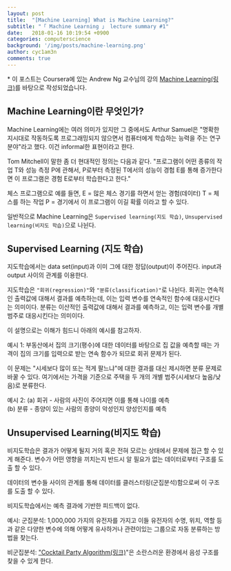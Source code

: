 ```yaml
---
layout: post
title:  "[Machine Learning] What is Machine Learning?"
subtitle: "「 Machine Learning 」 lecture summary #1"
date:   2018-01-16 10:19:54 +0900
categories: computerscience
background: '/img/posts/machine-learning.png'
author: cyc1am3n
comments: true
---
```

\* 이 포스트는 Coursera에 있는 Andrew Ng 교수님의 강의 [Machine Learning(링크)](https://www.coursera.org/learn/machine-learning)를 바탕으로 작성되었습니다.

## Machine Learning이란 무엇인가?

Machine Learning에는 여러 의미가 있지만 그 중에서도 Arthur Samuel은 "명확한 지시대로 작동하도록 프로그래밍되지 않으면서 컴퓨터에게 학습하는 능력을 주는 연구분야"라고 했다. 이건 informal한 표현이라고 한다.

Tom Mitchell이 말한 좀 더 현대적인 정의는 다음과 같다. "프로그램이 어떤 종류의 작업 T와 성능 측정 P에 관해서, P로부터 측정된 T에서의 성능이 경험 E를 통해 증가한다면 이 프로그램은 경험 E로부터 학습한다고 한다."

체스 프로그램으로 예를 들면, 
E = 많은 체스 경기를 하면서 얻는 경험(데이터)
T = 체스를 하는 작업
P = 경기에서 이 프로그램이 이길 확률
이라고 할 수 있다.

일반적으로 Machine Learning은 `Supervised learning(지도 학습)`, `Unsupervised learning(비지도 학습)`으로 나뉜다.

## Supervised Learning (지도 학습)

지도학습에서는 data set(input)과 이미 그에 대한 정답(output)이 주어진다. input과 output 사이의 관계를 이용한다.

지도학습은 `"회귀(regression)"`와 `"분류(classification)"`로 나뉜다.
회귀는 연속적인 출력값에 대해서 결과를 예측하는데, 이는 입력 변수를 연속적인 함수에 대응시킨다는 의미이다.
분류는 이산적인 출력값에 대해서 결과를 예측하고, 이는 입력 변수를 개별 범주로 대응시킨다는 의미이다.

이 설명으로는 이해가 힘드니 아래의 예시를 참고하자.

예시 1:
부동산에서 집의 크기(평수)에 대한 데이터를 바탕으로 집 값을 예측할 때는 가격이 집의 크기를 입력으로 받는 연속 함수가 되므로 회귀 문제가 된다.

이 문제는 "시세보다 많이 또는 적게 팔느냐"에 대한 결과를 대신 제시하면 분류 문제로 바꿀 수 있다. 여기에서는 가격을 기준으로 주택을 두 개의 개별 범주(시세보다 높음/낮음)로 분류한다.

예시 2:
(a) 회귀 - 사람의 사진이 주어지면 이를 통해 나이를 예측  
(b) 분류 - 종양이 있는 사람의 종양이 악성인지 양성인지를 예측

## Unsupervised Learning(비지도 학습)

비지도학습은 결과가 어떻게 될지 거의 혹은 전혀 모르는 상태에서 문제에 접근 할 수 있게 해준다. 변수가 어떤 영향을 끼치는지 반드시 알 필요가 없는 데이터로부터 구조를 도출 할 수 있다.

데이터의 변수들 사이의 관계를 통해 데이터를 클러스터링(군집분석)함으로써 이 구조를 도출 할 수 있다.

비지도학습에서는 예측 결과에 기반한 피드백이 없다.

예시:
군집분석: 1,000,000 가지의 유전자를 가지고 이들 유전자의 수명, 위치, 역할 등과 같은 다양한 변수에 의해 어떻게 유사하거나 관련이있는 그룹으로 자동 분류하는 방법을 찾는다.

비군집분석: ["Cocktail Party Algorithm(링크)](https://en.wikipedia.org/wiki/Cocktail_party_effect)"은 소란스러운 환경에서 음성 구조를 찾을 수 있게 한다.